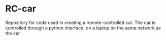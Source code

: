 # RC-car
Repository for code used in creating a remote-controlled car. The car is controlled through a python interface, on a laptop on the same network as the car

